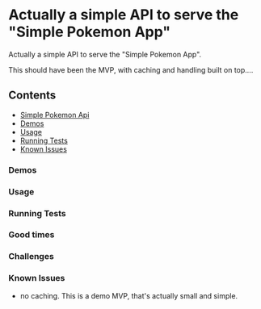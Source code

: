 # Actually a simple API to serve the "Simple Pokemon App"

Actually a simple API to serve the "Simple Pokemon App".

This should have been the MVP, with caching and handling built on top....

## Contents
- [Simple Pokemon Api](#simple-pokemon-api)
- [Demos](#demos)
- [Usage](#usage)
- [Running Tests](#running-tests)
- [Known Issues](#known-issues)

### Demos

### Usage


### Running Tests


### Good times

### Challenges


### Known Issues
  - no caching.  This is a demo MVP, that's actually small and simple.